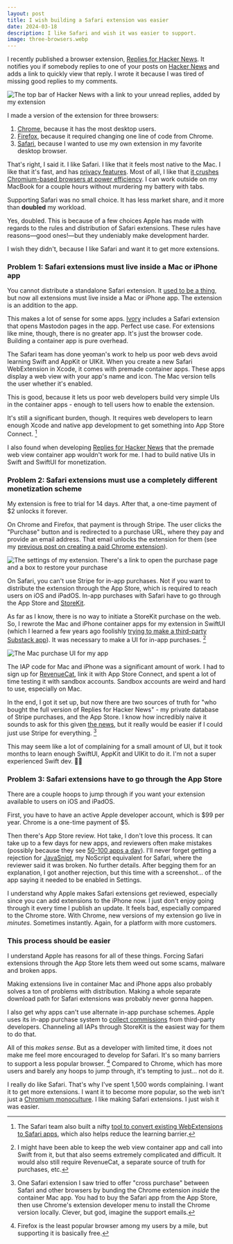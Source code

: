 ```yaml
---
layout: post
title: I wish building a Safari extension was easier
date: 2024-03-18
description: I like Safari and wish it was easier to support.
image: three-browsers.webp
---
```


I recently published a browser extension, [Replies for Hacker News](https://www.nazariosoftware.com/2024/02/23/never-miss-a-conversation-with-replies-for-hacker-news.html). It notifies you if somebody replies to one of your posts on [Hacker News](https://news.ycombinator.com) and adds a link to quickly view that reply. I wrote it because I was tired of missing good replies to my comments.

![The top bar of Hacker News with a link to your unread replies, added by my extension](rhn-top-bar.png)

I made a version of the extension for three browsers:

1. [Chrome](https://chromewebstore.google.com/detail/replies-for-hacker-news/kjoojcgancofjkmknljjcedlkilcbdbb?pli=1), because it has the most desktop users. 
2. [Firefox](https://addons.mozilla.org/en-US/firefox/addon/replies-for-hacker-news/), because it required changing one line of code from Chrome.
3. [Safari](https://apps.apple.com/us/app/replies-for-hacker-news/id6477880820), because I wanted to use my own extension in my favorite desktop browser.

That's right, I said it. I like Safari. I like that it feels most native to the Mac. I like that it's fast, and has [privacy features](https://www.apple.com/safari/docs/Safari_White_Paper_Nov_2019.pdf). Most of all, I like that [it crushes Chromium-based browsers at power efficiency](https://medium.com/homullus/8-browsers-in-a-tiny-car-energy-efficiency-benchmark-fe3ca82f1690). I can work outside on my MacBook for a couple hours without murdering my battery with tabs.

Supporting Safari was no small choice. It has less market share, and it more than **doubled** my workload.

Yes, doubled. This is because of a few choices Apple has made with regards to the rules and distribution of Safari extensions. These rules have reasons—good ones!—but they undeniably make development harder.

I wish they didn't, because I like Safari and want it to get more extensions.

### Problem 1: Safari extensions must live inside a Mac or iPhone app

You cannot distribute a standalone Safari extension. It [used to be a thing](https://underpassapp.com/news/2023-4-24.html), but now all extensions must live inside a Mac or iPhone app. The extension is an addition to the app.

This makes a lot of sense for some apps. [Ivory](https://tapbots.com/ivory/) includes a Safari extension that opens Mastodon pages in the app. Perfect use case. For extensions like mine, though, there is no greater app. It's just the browser code. Building a container app is pure overhead.

The Safari team has done yeoman's work to help us poor web devs avoid learning Swift and AppKit or UIKit. When you create a new Safari WebExtension in Xcode, it comes with premade container apps. These apps display a web view with your app's name and icon. The Mac version tells the user whether it's enabled.

This is good, because it lets us poor web developers build very simple UIs in the container apps - enough to tell users how to enable the extension.

It's still a significant burden, though. It requires web developers to learn enough Xcode and native app development to get something into App Store Connect. [^1]

[^1]: The Safari team also built a nifty [tool to convert existing WebExtensions to Safari apps](https://developer.apple.com/documentation/safariservices/safari_web_extensions/converting_a_web_extension_for_safari), which also helps reduce the learning barrier.

I also found when developing [Replies for Hacker News](https://www.nazariosoftware.com/2024/02/23/never-miss-a-conversation-with-replies-for-hacker-news.html) that the premade web view container app wouldn't work for me. I had to build native UIs in Swift and SwiftUI for monetization.

### Problem 2: Safari extensions must use a completely different monetization scheme

My extension is free to trial for 14 days. After that, a one-time payment of $2 unlocks it forever.

On Chrome and Firefox, that payment is through Stripe. The user clicks the "Purchase" button and is redirected to a purchase URL, where they pay and provide an email address. That email unlocks the extension for them (see my [previous post on creating a paid Chrome extension](https://kylenazario.com/blog/paid-extension-setup-with-cloudflare)).

![The settings of my extension. There's a link to open the purchase page and a box to restore your purchase](rhn-settings.png)

On Safari, you can't use Stripe for in-app purchases. Not if you want to distribute the extension through the App Store, which is required to reach users on iOS and iPadOS. In-app purchases with Safari have to go through the App Store and [StoreKit](https://developer.apple.com/storekit/). 

As far as I know, there is no way to initiate a StoreKit purchase on the web. So, I rewrote the Mac and iPhone container apps for my extension in SwiftUI (which I learned a few years ago foolishly [trying to make a third-party Substack app](https://kylenazario.com/blog/compose-for-substack-eulogy)). It was necessary to make a UI for in-app purchases. [^2]

[^2]: I might have been able to keep the web view container app and call into Swift from it, but that also seems extremely complicated and difficult. It would also still require RevenueCat, a separate source of truth for purchases, etc.

![The Mac purchase UI for my app](rhn-mac-sidebyside.webp)

The IAP code for Mac and iPhone was a significant amount of work. I had to sign up for [RevenueCat](https://www.revenuecat.com), link it with App Store Connect, and spent a lot of time testing it with sandbox accounts. Sandbox accounts are weird and hard to use, especially on Mac.

In the end, I got it set up, but now there are two sources of truth for "who bought the full version of Replies for Hacker News" - my private database of Stripe purchases, and the App Store. I know how incredibly naive it sounds to ask for this given [the news](https://www.theverge.com/2024/1/24/24048561/spotify-dma-eu-apple-app-store-epic), but it really would be easier if I could just use Stripe for everything. [^3]

This may seem like a lot of complaining for a small amount of UI, but it took months to learn enough SwiftUI, AppKit and UIKit to do it. I'm not a super experienced Swift dev. 🤷‍♂️

[^3]: One Safari extension I saw tried to offer "cross purchase" between Safari and other browsers by bunding the Chrome extension _inside_ the container Mac app. You had to buy the Safari app from the App Store, then use Chrome's extension developer menu to install the Chrome version locally. Clever, but god, imagine the support emails.

### Problem 3: Safari extensions have to go through the App Store

There are a couple hoops to jump through if you want your extension available to users on iOS and iPadOS.

First, you have to have an active Apple developer account, which is $99 per year. Chrome is a one-time payment of $5.

Then there's App Store review. Hot take, I don't love this process. It can take up to a few days for new apps, and reviewers often make mistakes (possibly because they see [50-100 apps a day](https://www.cnbc.com/2019/06/21/how-apples-app-review-process-for-the-app-store-works.html)). I'll never forget getting a rejection for [JavaSnipt](https://www.nazariosoftware.com/2021/04/07/about-javasnipt.html), my NoScript equivalent for Safari, where the reviewer said it was broken. No further details. After begging them for an explanation, I got another rejection, but this time with a screenshot... of the app saying it needed to be enabled in Settings.

I understand why Apple makes Safari extensions get reviewed, especially since you can add extensions to the iPhone now. I just don't enjoy going through it every time I publish an update. It feels bad, especially compared to the Chrome store. With Chrome, new versions of my extension go live in _minutes_. Sometimes instantly. Again, for a platform with more customers.

### This process should be easier

I understand Apple has reasons for all of these things. Forcing Safari extensions through the App Store lets them weed out some scams, malware and broken apps.

Making extensions live in container Mac and iPhone apps also probably solves a ton of problems with distribution. Making a whole separate download path for Safari extensions was probably never gonna happen.

I also get why apps can't use alternate in-app purchase schemes. Apple uses its in-app purchase system to [collect commissions](https://www.theverge.com/2021/9/13/22671574/epic-apple-app-store-new-rules-meaning-ruling-decision) from third-party developers. Channeling all IAPs through StoreKit is the easiest way for them to do that.

All of this _makes sense_. But as a developer with limited time, it does not make me feel more encouraged to develop for Safari. It's so many barriers to support a less popular browser. [^4] Compared to Chrome, which has more users and barely any hoops to jump through, it's tempting to just... not do it.

[^4]: Firefox is the least popular browser among my users by a mile, but supporting it is basically free.

I really do like Safari. That's why I've spent 1,500 words complaining. I want it to get more extensions. I want it to become more popular, so the web isn't just a [Chromium monoculture](https://dev.to/kenbellows/chromium-and-the-browser-monoculture-problem-420n). I like making Safari extensions. I just wish it was easier.
